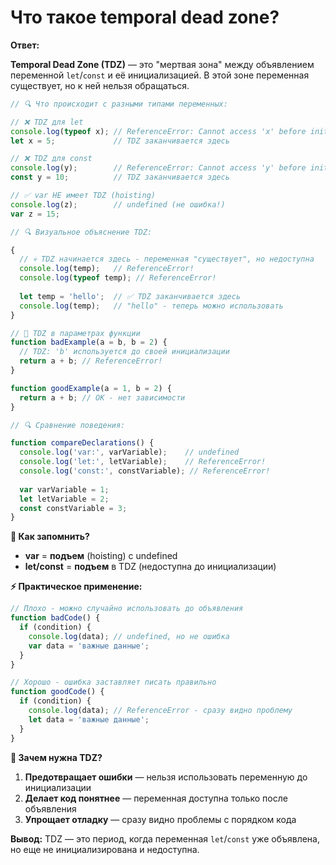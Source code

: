# Что такое temporal dead zone?

**Ответ:**

**Temporal Dead Zone (TDZ)** — это "мертвая зона" между объявлением переменной `let`/`const` и её инициализацией. В этой зоне переменная существует, но к ней нельзя обращаться.

```javascript
// 🔍 Что происходит с разными типами переменных:

// ❌ TDZ для let
console.log(typeof x); // ReferenceError: Cannot access 'x' before initialization
let x = 5;             // TDZ заканчивается здесь

// ❌ TDZ для const  
console.log(y);        // ReferenceError: Cannot access 'y' before initialization
const y = 10;          // TDZ заканчивается здесь

// ✅ var НЕ имеет TDZ (hoisting)
console.log(z);        // undefined (не ошибка!)
var z = 15;

// 🔍 Визуальное объяснение TDZ:

{
  // 💀 TDZ начинается здесь - переменная "существует", но недоступна
  console.log(temp);   // ReferenceError!
  console.log(typeof temp); // ReferenceError!
  
  let temp = 'hello';  // ✅ TDZ заканчивается здесь
  console.log(temp);   // "hello" - теперь можно использовать
}

// 🎯 TDZ в параметрах функции
function badExample(a = b, b = 2) {
  // TDZ: 'b' используется до своей инициализации
  return a + b; // ReferenceError!
}

function goodExample(a = 1, b = 2) {
  return a + b; // OK - нет зависимости
}

// 🔍 Сравнение поведения:

function compareDeclarations() {
  console.log('var:', varVariable);    // undefined
  console.log('let:', letVariable);    // ReferenceError!
  console.log('const:', constVariable); // ReferenceError!
  
  var varVariable = 1;
  let letVariable = 2;
  const constVariable = 3;
}
```

**🧠 Как запомнить?**
- **var** = **подъем** (hoisting) с undefined
- **let/const** = **подъем** в TDZ (недоступна до инициализации)

**⚡ Практическое применение:**
```javascript
// Плохо - можно случайно использовать до объявления
function badCode() {
  if (condition) {
    console.log(data); // undefined, но не ошибка
    var data = 'важные данные';
  }
}

// Хорошо - ошибка заставляет писать правильно
function goodCode() {
  if (condition) {
    console.log(data); // ReferenceError - сразу видно проблему
    let data = 'важные данные';
  }
}
```

**🎯 Зачем нужна TDZ?**
1. **Предотвращает ошибки** — нельзя использовать переменную до инициализации
2. **Делает код понятнее** — переменная доступна только после объявления
3. **Упрощает отладку** — сразу видно проблемы с порядком кода

**Вывод:**
TDZ — это период, когда переменная `let`/`const` уже объявлена, но еще не инициализирована и недоступна.
